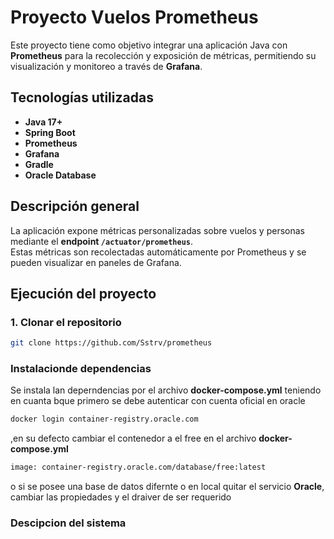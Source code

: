 #  Proyecto Vuelos Prometheus
Este proyecto tiene como objetivo integrar una aplicación Java con **Prometheus** para la recolección y exposición de métricas, permitiendo su visualización y monitoreo a través de **Grafana**.


##  Tecnologías utilizadas

- **Java 17+**
- **Spring Boot**
- **Prometheus**
- **Grafana**
- **Gradle**
- **Oracle Database**

##  Descripción general

La aplicación expone métricas personalizadas sobre vuelos y personas mediante el **endpoint `/actuator/prometheus`**.  
Estas métricas son recolectadas automáticamente por Prometheus y se pueden visualizar en paneles de Grafana.

##  Ejecución del proyecto

### 1. Clonar el repositorio
```bash
git clone https://github.com/Sstrv/prometheus
```
### Instalacionde dependencias

Se instala lan deperndencias por el archivo **docker-compose.yml** teniendo en cuanta bque primero se debe autenticar con cuenta oficial en oracle
```bash
docker login container-registry.oracle.com
```
,en su defecto cambiar el contenedor a el free en el archivo **docker-compose.yml** 
```bash
image: container-registry.oracle.com/database/free:latest
```
o si se posee una base de datos difernte o en local quitar el servicio **Oracle**, cambiar las propiedades y el draiver de ser requerido 
### Descipcion del sistema 


